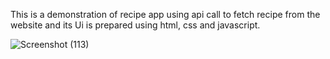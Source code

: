 This is a demonstration of recipe app using api call to fetch recipe from the website and its Ui is prepared using html, css and javascript.

![Screenshot (113)](https://github.com/Anuragroyan/recipe_app_apicall/assets/38952781/1931f6d3-53f3-4ba2-9983-04341515fc33)
